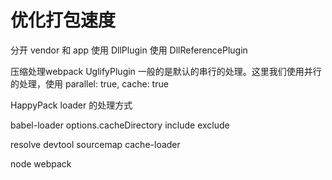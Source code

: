 # 优化打包速度

分开 vendor 和 app
使用 DllPlugin
使用 DllReferencePlugin

压缩处理webpack
UglifyPlugin 一般的是默认的串行的处理。这里我们使用并行的处理，使用 parallel: true, cache: true

HappyPack loader 的处理方式

babel-loader options.cacheDirectory include exclude

resolve
devtool sourcemap
cache-loader

node
webpack